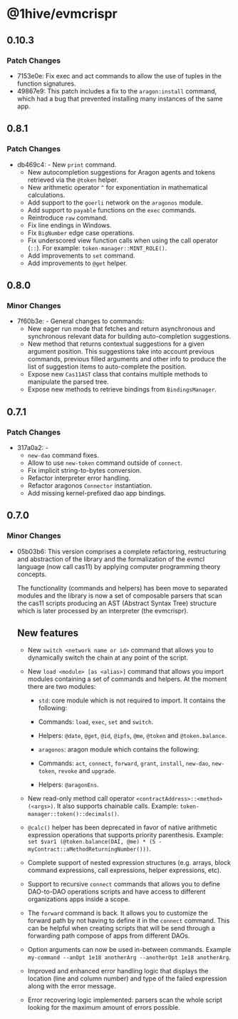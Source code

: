 # @1hive/evmcrispr

## 0.10.3

### Patch Changes

- 7153e0e: Fix exec and act commands to allow the use of tuples in the function signatures.
- 49867e9: This patch includes a fix to the `aragon:install` command, which had a bug that prevented installing many instances of the same app.

## 0.8.1

### Patch Changes

- db469c4: - New `print` command.
  - New autocompletion suggestions for Aragon agents and tokens retrieved via the `@token` helper.
  - New arithmetic operator `^` for exponentiation in mathematical calculations.
  - Add support to the `goerli` network on the `aragonos` module.
  - Add support to `payable` functions on the `exec` commands.
  - Reintroduce `raw` command.
  - Fix line endings in Windows.
  - Fix `BigNumber` edge case operations.
  - Fix underscored view function calls when using the call operator (`::`). For example: `token-manager::MINT_ROLE()`.
  - Add improvements to `set` command.
  - Add improvements to `@get` helper.

## 0.8.0

### Minor Changes

- 7f60b3e: - General changes to commands:
  - New eager run mode that fetches and return asynchronous and synchronous relevant data for building auto-completion suggestions.
  - New method that returns contextual suggestions for a given argument position. This suggestions take into account previous commands, previous filled arguments and other info to produce the list of suggestion items to auto-complete the position.
  - Expose new `Cas11AST` class that contains multiple methods to manipulate the parsed tree.
  - Expose new methods to retrieve bindings from `BindingsManager`.

## 0.7.1

### Patch Changes

- 317a0a2: -
  - `new-dao` command fixes.
  - Allow to use `new-token` command outside of `connect`.
  - Fix implicit string-to-bytes conversion.
  - Refactor interpreter error handling.
  - Refactor aragonos `Connector` instantiation.
  - Add missing kernel-prefixed dao app bindings.

## 0.7.0

### Minor Changes

- 05b03b6: This version comprises a complete refactoring, restructuring and abstraction of the library and the formalization of the evmcl language (now call cas11) by applying computer programming theory concepts.

  The functionality (commands and helpers) has been move to separated modules and the library is now a set of composable parsers that scan the cas11 scripts producing an AST (Abstract Syntax Tree) structure which is later processed by an interpreter (the evmcrispr).

  ## New features

  - New `switch <network name or id>` command that allows you to dynamically switch the chain at any point of the script.

  - New `load <module> [as <alias>]` command that allows you import modules containing a set of commands and helpers. At the moment there are two modules:

    - `std`: core module which is not required to import. It contains the following:
    - Commands: `load`, `exec`, `set` and `switch`.
    - Helpers: `@date`, `@get`, `@id`, `@ipfs`, `@me`, `@token` and `@token.balance`.

    - `aragonos`: aragon module which contains the following:
    - Commands: `act`, `connect`, `forward`, `grant`, `install`, `new-dao`, `new-token`, `revoke` and `upgrade`.
    - Helpers: `@aragonEns`.

  - New read-only method call operator `<contractAddress>::<method>(<args>)`. It also supports chainable calls. Example: `token-manager::token()::decimals()`.

  - `@calc()` helper has been deprecated in favor of native arithmetic expression operations that supports priority parenthesis. Example: `set $var1 (@token.balance(DAI, @me) * (5 - myContract::aMethodReturningNumber()))`.

  * Complete support of nested expression structures (e.g. arrays, block command expressions, call expressions, helper expressions, etc).

  * Support to recursive `connect` commands that allows you to define DAO-to-DAO operations scripts and have access to different organizations apps inside a scope.

  * The `forward` command is back. It allows you to customize the forward path by not having to define it in the `connect` command. This can be helpful when creating scripts that will be send through a forwarding path compose of apps from different DAOs.

  * Option arguments can now be used in-between commands. Example `my-command --anOpt 1e18 anotherArg --anotherOpt 1e18 anotherArg`.

  * Improved and enhanced error handling logic that displays the location (line and column number) and type of the failed expression along with the error message.

  * Error recovering logic implemented: parsers scan the whole script looking for the maximum amount of errors possible.
